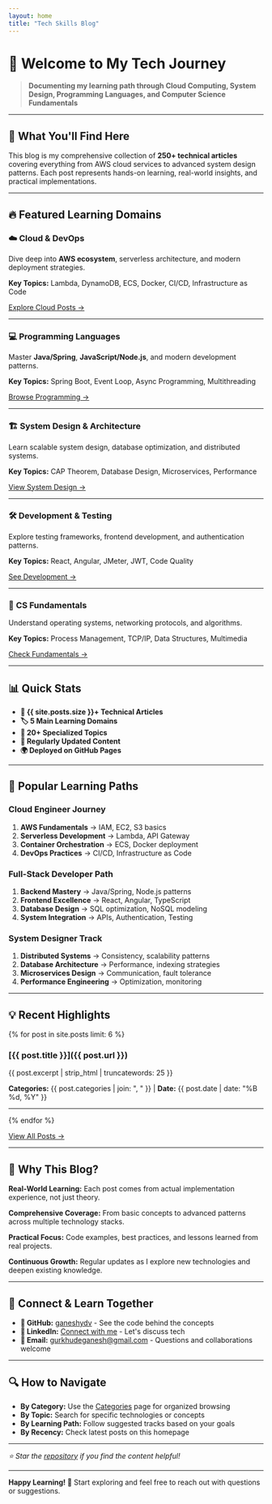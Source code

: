 ```yaml
---
layout: home
title: "Tech Skills Blog"
---
```


# 🎯 Welcome to My Tech Journey

> **Documenting my learning path through Cloud Computing, System Design, Programming Languages, and Computer Science Fundamentals**

---

## 🌟 What You'll Find Here

This blog is my comprehensive collection of **250+ technical articles** covering everything from AWS cloud services to advanced system design patterns. Each post represents hands-on learning, real-world insights, and practical implementations.

---

## 🔥 Featured Learning Domains

### ☁️ **Cloud & DevOps**
Dive deep into **AWS ecosystem**, serverless architecture, and modern deployment strategies.

**Key Topics:** Lambda, DynamoDB, ECS, Docker, CI/CD, Infrastructure as Code

[Explore Cloud Posts →](/categories/#cloud-devops)

---

### 💻 **Programming Languages** 
Master **Java/Spring**, **JavaScript/Node.js**, and modern development patterns.

**Key Topics:** Spring Boot, Event Loop, Async Programming, Multithreading

[Browse Programming →](/categories/#programming)

---

### 🏗️ **System Design & Architecture**
Learn scalable system design, database optimization, and distributed systems.

**Key Topics:** CAP Theorem, Database Design, Microservices, Performance

[View System Design →](/categories/#system-design)

---

### 🛠️ **Development & Testing**
Explore testing frameworks, frontend development, and authentication patterns.

**Key Topics:** React, Angular, JMeter, JWT, Code Quality

[See Development →](/categories/#development)

---

### 🔬 **CS Fundamentals**
Understand operating systems, networking protocols, and algorithms.

**Key Topics:** Process Management, TCP/IP, Data Structures, Multimedia

[Check Fundamentals →](/categories/#fundamentals)

---

## 📊 Quick Stats

- **📝 {{ site.posts.size }}+ Technical Articles**
- **🏷️ 5 Main Learning Domains** 
- **🔖 20+ Specialized Topics**
- **📅 Regularly Updated Content**
- **🌍 Deployed on GitHub Pages**

---

## 🚀 Popular Learning Paths

### **Cloud Engineer Journey**
1. **AWS Fundamentals** → IAM, EC2, S3 basics
2. **Serverless Development** → Lambda, API Gateway  
3. **Container Orchestration** → ECS, Docker deployment
4. **DevOps Practices** → CI/CD, Infrastructure as Code

### **Full-Stack Developer Path**
1. **Backend Mastery** → Java/Spring, Node.js patterns
2. **Frontend Excellence** → React, Angular, TypeScript
3. **Database Design** → SQL optimization, NoSQL modeling
4. **System Integration** → APIs, Authentication, Testing

### **System Designer Track**
1. **Distributed Systems** → Consistency, scalability patterns
2. **Database Architecture** → Performance, indexing strategies  
3. **Microservices Design** → Communication, fault tolerance
4. **Performance Engineering** → Optimization, monitoring

---

## 💡 Recent Highlights

{% for post in site.posts limit: 6 %}
### [{{ post.title }}]({{ post.url }})
{{ post.excerpt | strip_html | truncatewords: 25 }}

**Categories:** {{ post.categories | join: ", " }} | **Date:** {{ post.date | date: "%B %d, %Y" }}

---
{% endfor %}

[View All Posts →](/categories/)

---

## 🎯 Why This Blog?

**Real-World Learning:** Each post comes from actual implementation experience, not just theory.

**Comprehensive Coverage:** From basic concepts to advanced patterns across multiple technology stacks.

**Practical Focus:** Code examples, best practices, and lessons learned from real projects.

**Continuous Growth:** Regular updates as I explore new technologies and deepen existing knowledge.

---

## 🤝 Connect & Learn Together

- **🐙 GitHub:** [ganeshydv](https://github.com/ganeshydv) - See the code behind the concepts
- **💼 LinkedIn:** [Connect with me](https://www.linkedin.com/in/ganesh-gurkhude-52bb66233) - Let's discuss tech
- **📧 Email:** gurkhudeganesh@gmail.com - Questions and collaborations welcome

---

## 🔍 How to Navigate

- **By Category:** Use the [Categories](/categories/) page for organized browsing
- **By Topic:** Search for specific technologies or concepts
- **By Learning Path:** Follow suggested tracks based on your goals
- **By Recency:** Check latest posts on this homepage

---

*⭐ Star the [repository](https://github.com/ganeshydv/ganeshydv.github.io) if you find the content helpful!*

---

**Happy Learning! 🚀** Start exploring and feel free to reach out with questions or suggestions.
